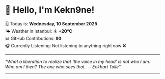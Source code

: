 # 👋 Hello, I'm Kekn9ne!

🗓️ Today is: **Wednesday, 10 September 2025**  
🌤️ Weather in Istanbul: **☀️   +20°C**  
📊 GitHub Contributions: **90**  
🎧 Currently Listening: Not listening to anything right now ❌

---

_"What a liberation to realize that 'the voice in my head' is not who I am. Who am I then? The one who sees that. — *Eckhart Tolle*"_

---

